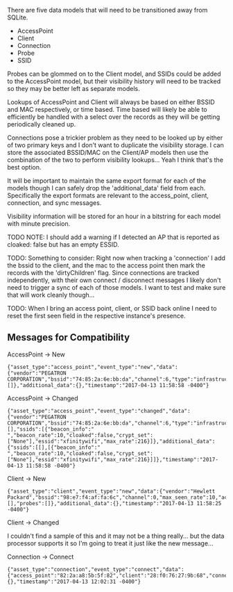 There are five data models that will need to be transitioned away from SQLite.

* AccessPoint
* Client
* Connection
* Probe
* SSID

Probes can be glommed on to the Client model, and SSIDs could be added to the
AccessPoint model, but their visibility history will need to be tracked so they
may be better left as separate models.

Lookups of AccessPoint and Client will always be based on either BSSID and MAC
respectively, or time based. Time based will likely be able to efficiently be
handled with a select over the records as they will be getting periodically
cleaned up.

Connections pose a trickier problem as they need to be looked up by either of
two primary keys and I don't want to duplicate the visibility storage. I can
store the associated BSSID/MAC on the Client/AP models then use the combination
of the two to perform visibility lookups... Yeah I think that's the best
option.

It will be important to maintain the same export format for each of the models
though I can safely drop the 'additional_data' field from each. Specifically
the export formats are relevant to the access_point, client, connection, and
sync messages.

Visibility information will be stored for an hour in a bitstring for each model
with minute precision.

TODO NOTE: I should add a warning if I detected an AP that is reported as
cloaked: false but has an empty ESSID.

TODO: Something to consider: Right now when tracking a 'connection' I add the
bssid to the client, and the mac to the access point then mark the records with
the 'dirtyChildren' flag. Since connections are tracked independently, with
their own connect / disconnect messages I likely don't need to trigger a sync
of each of those models. I want to test and make sure that will work cleanly
though...

TODO: When I bring an access point, client, or SSID back online I need to reset
the first seen field in the respective instance's presence.

## Messages for Compatibility

AccessPoint -> New

```
{"asset_type":"access_point","event_type":"new","data":{"vendor":"PEGATRON CORPORATION","bssid":"74:85:2a:6e:bb:da","channel":6,"type":"infrastructure","active":true,"connected_clients":[]},"additional_data":{},"timestamp":"2017-04-13 11:58:58 -0400"}
```

AccessPoint -> Changed

```
{"asset_type":"access_point","event_type":"changed","data":{"vendor":"PEGATRON CORPORATION","bssid":"74:85:2a:6e:bb:da","channel":6,"type":"infrastructure","active":true,"connected_clients":[],"ssids":[{"beacon_info":" ","beacon_rate":10,"cloaked":false,"crypt_set":["None"],"essid":"xfinitywifi","max_rate":216}]},"additional_data":{"ssids":[[],[{"beacon_info":" ","beacon_rate":10,"cloaked":false,"crypt_set":["None"],"essid":"xfinitywifi","max_rate":216}]]},"timestamp":"2017-04-13 11:58:58 -0400"}
```

Client -> New

```
{"asset_type":"client","event_type":"new","data":{"vendor":"Hewlett Packard","bssid":"98:e7:f4:af:fa:6c","channel":0,"max_seen_rate":10,"active":true,"connected_access_points":[],"probes":[]},"additional_data":{},"timestamp":"2017-04-13 11:58:25 -0400"}
```

Client -> Changed

I couldn't find a sample of this and it may not be a thing really... but the
data processor supports it so I'm going to treat it just like the new
message...

Connection -> Connect

```
{"asset_type":"connection","event_type":"connect","data":{"access_point":"82:2a:a8:5b:5f:82","client":"28:f0:76:27:9b:68","connected":true},"additional_data":{},"timestamp":"2017-04-13 12:02:31 -0400"}
```
